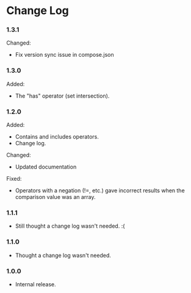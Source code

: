 # Change Log

### 1.3.1

Changed:
* Fix version sync issue in compose.json

### 1.3.0

Added:
* The "has" operator (set intersection).

### 1.2.0

Added:
* Contains and includes operators.
* Change log.

Changed:
* Updated documentation

Fixed:
* Operators with a negation (!=, etc.) gave incorrect results when the
  comparison value was an array.

### 1.1.1

* Still thought a change log wasn't needed. :(

### 1.1.0

* Thought a change log wasn't needed.

### 1.0.0

* Internal release.
